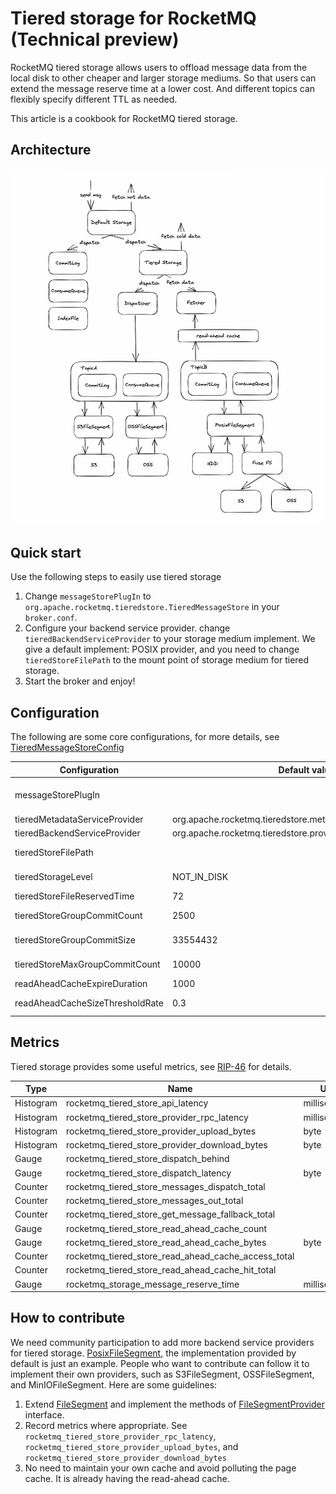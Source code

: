 # Tiered storage for RocketMQ (Technical preview)

RocketMQ tiered storage allows users to offload message data from the local disk to other cheaper and larger storage mediums. So that users can extend the message reserve time at a lower cost. And different topics can flexibly specify different TTL as needed.

This article is a cookbook for RocketMQ tiered storage.

## Architecture

![Tiered storage architecture](tiered_storage_arch.png)

## Quick start

Use the following steps to easily use tiered storage

1. Change `messageStorePlugIn` to `org.apache.rocketmq.tieredstore.TieredMessageStore` in your `broker.conf`.
2. Configure your backend service provider. change `tieredBackendServiceProvider` to your storage medium implement. We give a default implement: POSIX provider, and you need to change `tieredStoreFilePath` to the mount point of storage medium for tiered storage.
3. Start the broker and enjoy!

## Configuration

The following are some core configurations, for more details, see [TieredMessageStoreConfig](https://github.com/apache/rocketmq/blob/develop/tieredstore/src/main/java/org/apache/rocketmq/tieredstore/common/TieredMessageStoreConfig.java)

| Configuration                   | Default value                                                 | Unit        | Function                                                                        |
| ------------------------------- |---------------------------------------------------------------| ----------- | ------------------------------------------------------------------------------- |
| messageStorePlugIn              |                                                               |             | Set to org.apache.rocketmq.tieredstore.TieredMessageStore to use tiered storage |
| tieredMetadataServiceProvider   | org.apache.rocketmq.tieredstore.metadata.DefaultMetadataStore |             | Select your metadata provider                                                   |
| tieredBackendServiceProvider    | org.apache.rocketmq.tieredstore.provider.PosixFileSegment     |             | Select your backend service provider                                            |
| tieredStoreFilePath             |                                                               |             | Select the directory using for tiered storage, only for POSIX provider.         |
| tieredStorageLevel              | NOT_IN_DISK                                                   |             | The options are DISABLE, NOT_IN_DISK, NOT_IN_MEM, FORCE                         |
| tieredStoreFileReservedTime     | 72                                                            | hour        | Default topic TTL in tiered storage                                             |
| tieredStoreGroupCommitCount     | 2500                                                          |             | The number of messages that trigger one batch transfer                          |
| tieredStoreGroupCommitSize      | 33554432                                                      | byte        | The size of messages that trigger one batch transfer, 32M by default            |
| tieredStoreMaxGroupCommitCount  | 10000                                                         |             | The maximum number of messages waiting to be transfered per queue               |
| readAheadCacheExpireDuration    | 1000                                                          | millisecond | Read-ahead cache expiration time                                                |
| readAheadCacheSizeThresholdRate | 0.3                                                           |             | The maximum heap space occupied by the read-ahead cache                         |

## Metrics

Tiered storage provides some useful metrics, see [RIP-46](https://github.com/apache/rocketmq/wiki/RIP-46-Observability-improvement-for-RocketMQ) for details.

| Type      | Name                                                | Unit         |
| --------- | --------------------------------------------------- | ------------ |
| Histogram | rocketmq_tiered_store_api_latency                   | milliseconds |
| Histogram | rocketmq_tiered_store_provider_rpc_latency          | milliseconds |
| Histogram | rocketmq_tiered_store_provider_upload_bytes         | byte         |
| Histogram | rocketmq_tiered_store_provider_download_bytes       | byte         |
| Gauge     | rocketmq_tiered_store_dispatch_behind               |              |
| Gauge     | rocketmq_tiered_store_dispatch_latency              | byte         |
| Counter   | rocketmq_tiered_store_messages_dispatch_total       |              |
| Counter   | rocketmq_tiered_store_messages_out_total            |              |
| Counter   | rocketmq_tiered_store_get_message_fallback_total    |              |
| Gauge     | rocketmq_tiered_store_read_ahead_cache_count        |              |
| Gauge     | rocketmq_tiered_store_read_ahead_cache_bytes        | byte         |
| Counter   | rocketmq_tiered_store_read_ahead_cache_access_total |              |
| Counter   | rocketmq_tiered_store_read_ahead_cache_hit_total    |              |
| Gauge     | rocketmq_storage_message_reserve_time               | milliseconds |

## How to contribute

We need community participation to add more backend service providers for tiered storage. [PosixFileSegment](https://github.com/apache/rocketmq/blob/develop/tieredstore/src/main/java/org/apache/rocketmq/tieredstore/provider/PosixFileSegment.java), the implementation provided by default is just an example. People who want to contribute can follow it to implement their own providers, such as S3FileSegment, OSSFileSegment, and MinIOFileSegment. Here are some guidelines:

1. Extend [FileSegment](https://github.com/apache/rocketmq/blob/develop/tieredstore/src/main/java/org/apache/rocketmq/tieredstore/provider/FileSegment.java) and implement the methods of [FileSegmentProvider](https://github.com/apache/rocketmq/blob/develop/tieredstore/src/main/java/org/apache/rocketmq/tieredstore/provider/FileSegmentProvider.java) interface.
2. Record metrics where appropriate. See `rocketmq_tiered_store_provider_rpc_latency`, `rocketmq_tiered_store_provider_upload_bytes`, and `rocketmq_tiered_store_provider_download_bytes`
3. No need to maintain your own cache and avoid polluting the page cache. It is already having the read-ahead cache.
